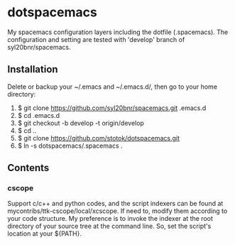 # dotspacemacs

My spacemacs configuration layers including the dotfile (.spacemacs).
The configuration and setting are tested with 'develop' branch of syl20bnr/spacemacs.

## Installation
Delete or backup your ~/.emacs and ~/.emacs.d/, then go to your home directory:

1. $ git clone https://github.com/syl20bnr/spacemacs.git .emacs.d
2. $ cd .emacs.d
3. $ git checkout -b develop -t origin/develop
4. $ cd ..
4. $ git clone https://github.com/stotok/dotspacemacs.git
5. $ ln -s dotspacemacs/.spacemacs .

## Contents

### cscope

Support c/c++ and python codes, and the script indexers can be found at mycontribs/ttk-cscope/local/xcscope.
If need to, modify them according to your code structure. My preference is to invoke the indexer at the
root directory of your source tree at the command line. So, set the script's location at your ${PATH}.
